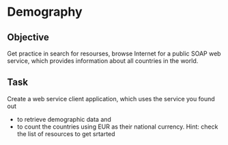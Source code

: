 # Demography
## Objective
Get practice in search for resourses, browse Internet for a public SOAP web service, which provides information about all countries in the world.
## Task
Create a web service client application, which uses the service you found out 
- to retrieve demographic data and 
- to count the countries using EUR as their national currency.
Hint: check the list of resources to get srtarted
